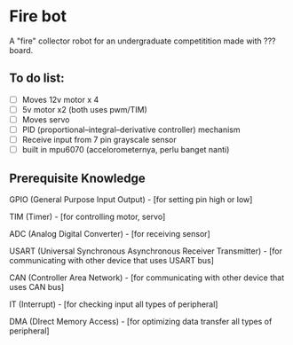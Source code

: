 # Fire bot

A "fire" collector robot for an undergraduate competitition made with ??? board.

## To do list:
- [ ] Moves 12v motor x 4
- [ ] 5v motor x2 (both uses pwm/TIM)
- [ ] Moves servo
- [ ] PID (proportional–integral–derivative controller) mechanism
- [ ] Receive input from 7 pin grayscale sensor
- [ ] built in mpu6070 (accelorometernya, perlu banget nanti)

## Prerequisite Knowledge
GPIO (General Purpose Input Output) - [for setting pin high or low]

TIM (Timer) - [for controlling motor, servo]

ADC (Analog Digital Converter) - [for receiving sensor]

USART (Universal Synchronous Asynchronous Receiver Transmitter) - [for communicating with other device that uses USART bus]

CAN (Controller Area Network) - [for communicating with other device that uses CAN bus]

IT (Interrupt) - [for checking input all types of peripheral]

DMA (DIrect Memory Access) - [for optimizing data transfer all types of peripheral]
